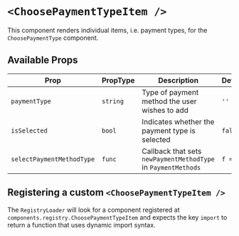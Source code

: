 # `<ChoosePaymentTypeItem />`

This component renders individual items, i.e. payment types, for the `ChoosePaymentType` component.

## Available Props

| Prop                      | PropType | Description                                                   | Default  |
| ------------------------- | -------- | ------------------------------------------------------------- | -------- |
| `paymentType`             | `string` | Type of payment method the user wishes to add                 | `''`     |
| `isSelected`              | `bool`   | Indicates whether the payment type is selected                | `false`  |
| `selectPaymentMethodType` | `func`   | Callback that sets `newPaymentMethodType` in `PaymentMethods` | `f => f` |

## Registering a custom `<ChoosePaymentTypeItem />`

The `RegistryLoader` will look for a component registered at `components.registry.ChoosePaymentTypeItem` and expects the key `import` to return a function that uses dynamic import syntax.

